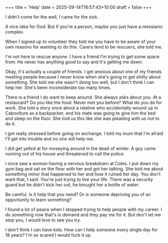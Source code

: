 +++
title = 'Help'
date = 2025-09-14T16:57:43+10:00
draft = false
+++

I didn't come for the well, I came for the sick.

A nice idea for God. But if you're a person, maybe you just have a messianic complex.

When I signed up to volunteer they told me you have to be aware of your own reasons for wanting to do this. Carers tend to be rescuers, she told me.

I'm not here to rescue anyone. I have a friend I'm trying to get some space from. He never has anything good to say and it's getting me down.

Okay, it's actually a couple of friends. I get anxious about one of my friends meeting people because I never know when she's going to get shitty about something. She told me she wasn't doing too well, but I don't think I can help her. She's been inconsiderate too many times.

There is a friend I do want to keep around. She always asks about you. At a restaurant? Do you like the food. Never met you before? What do you do for work. She told a story once about a relative who accidentally wound up in Caboolture as a backpacker, and his mate was going to give him the bed and sleep on the floor. She told us this like she was pleading with us not to do it.

I got really stressed before going on exchange. I told my mum that I'm afraid I'll get into trouble and no one will help me.

I did get yelled at for moseying around in the dead of winter. A guy came running out of his house and threatened to call the police.

I once saw a woman having a nervous breakdown at Coles. I put down my gym bag and sat on the floor with her and got her talking. She told me about something minor that happened to her and how it ruined her day. You don't want that, I said. You're just trying to live your life. There was a security guard but he didn't kick her out, he brought her a bottle of water. 

Be careful. Is it help that you need? Or is someone depriving you of an opportunity to learn something?

I found a lot of peace when I stopped trying to help people with my career. I do something now that's in demand and they pay me for it. But don't let me stop you, I would love to see you try.

I don't think I can have kids. How can I help someone every single day for 18 years? I'm so scared I would fuck it up.